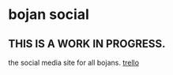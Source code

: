 # bojan social
## THIS IS A WORK IN PROGRESS.

the social media site for all bojans. [trello](https://trello.com/b/czvL0hZJ/bojansocial-development)